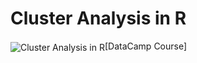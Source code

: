 # Cluster Analysis in R

<img align="center" alt="Cluster Analysis in R" src="https://assets.datacamp.com/production/course_5390/shields/original/shield_image_course_5390_20200115-1-psf7hb?1579115683" />[DataCamp Course]

[DataCamp]: https://learn.datacamp.com/courses/cluster-analysis-in-r
